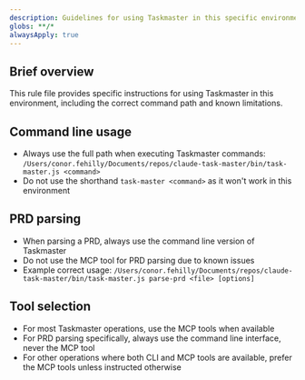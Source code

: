```yaml
---
description: Guidelines for using Taskmaster in this specific environment
globs: **/*
alwaysApply: true
---
```


## Brief overview
This rule file provides specific instructions for using Taskmaster in this environment, including the correct command path and known limitations.

## Command line usage
- Always use the full path when executing Taskmaster commands: `/Users/conor.fehilly/Documents/repos/claude-task-master/bin/task-master.js <command>`
- Do not use the shorthand `task-master <command>` as it won't work in this environment

## PRD parsing
- When parsing a PRD, always use the command line version of Taskmaster
- Do not use the MCP tool for PRD parsing due to known issues
- Example correct usage: `/Users/conor.fehilly/Documents/repos/claude-task-master/bin/task-master.js parse-prd <file> [options]`

## Tool selection
- For most Taskmaster operations, use the MCP tools when available
- For PRD parsing specifically, always use the command line interface, never the MCP tool
- For other operations where both CLI and MCP tools are available, prefer the MCP tools unless instructed otherwise
